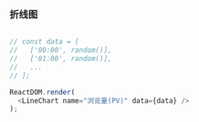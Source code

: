 
### 折线图


<!--start-code-->
```js

// const data = [
//   ['00:00', random()],
//   ['01:00', random()],
//   ...
// ];

ReactDOM.render(
  <LineChart name="浏览量(PV)" data={data} />
);

```
<!--end-code-->
